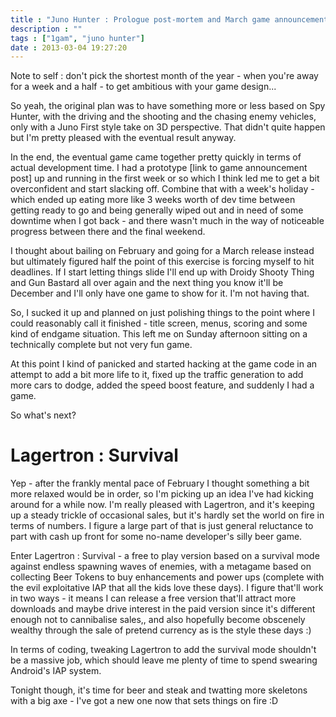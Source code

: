 ```yaml
---
title : "Juno Hunter : Prologue post-mortem and March game announcement"
description : ""
tags : ["1gam", "juno hunter"]
date : 2013-03-04 19:27:20
---
```


Note to self : don't pick the shortest month of the year - when you're away for a week and a half - to get ambitious with your game design...

So yeah, the original plan was to have something more or less based on Spy Hunter, with the driving and the shooting and the chasing enemy vehicles, only with a Juno First style take on 3D perspective. That didn't quite happen but I'm pretty pleased with the eventual result anyway.

<!--more-->

In the end, the eventual game came together pretty quickly in terms of actual development time. I had a prototype [link to game announcement post] up and running in the first week or so which I think led me to get a bit overconfident and start slacking off. Combine that with a week's holiday  - which ended up eating more like 3 weeks worth of dev time between getting ready to go and being generally wiped out and in need of some downtime when I got back - and there wasn't much in the way of noticeable progress between there and the final weekend.

I thought about bailing on February and going for a March release instead but ultimately figured half the point of this exercise is forcing myself to hit deadlines. If I start letting things slide I'll end up with Droidy Shooty Thing and Gun Bastard all over again and the next thing you know it'll be December and I'll only have one game to show for it. I'm not having that.

So, I sucked it up and planned on just polishing things to the point where I could reasonably call it finished - title screen, menus, scoring and some kind of endgame situation. This left me on Sunday afternoon sitting on a technically complete but not very fun game.

At this point I kind of panicked and started hacking at the game code in an attempt to add a bit more life to it, fixed up the traffic generation to add more cars to dodge, added the speed boost feature, and suddenly I had a game.

So what's next?

# Lagertron : Survival

Yep - after the frankly mental pace of February I thought something a bit more relaxed would be in order, so I'm picking up an idea I've had kicking around for a while now. I'm really pleased with Lagertron, and it's keeping up a steady trickle of occasional sales, but it's hardly set the world on fire in terms of numbers. I figure a large part of that is just general reluctance to part with cash up front for some no-name developer's silly beer game.

Enter Lagertron : Survival - a free to play version based on a survival mode against endless spawning waves of enemies, with a metagame based on collecting Beer Tokens to buy enhancements and power ups (complete with the evil exploitative IAP that all the kids love these days). I figure that'll work in two ways - it means I can release a free version that'll attract more downloads and maybe drive interest in the paid version since it's different enough not to cannibalise sales,, and also hopefully become obscenely wealthy through the sale of pretend currency as is the style these days :)

In terms of coding, tweaking Lagertron to add the survival mode shouldn't be a massive job, which should leave me plenty of time to spend swearing Android's IAP system.

Tonight though, it's time for beer and steak and twatting more skeletons with a big axe - I've got a new one now that sets things on fire :D
